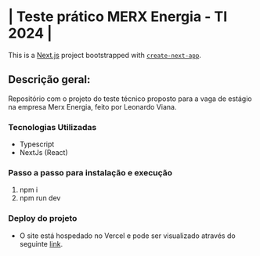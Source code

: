 # | Teste prático MERX Energia - TI 2024 |

This is a [Next.js](https://nextjs.org/) project bootstrapped with [`create-next-app`](https://github.com/vercel/next.js/tree/canary/packages/create-next-app).

## Descrição geral:
Repositório com o projeto do teste técnico proposto para a vaga de estágio na empresa Merx Energia, feito por Leonardo Viana.

### Tecnologias Utilizadas
* Typescript
* NextJs (React)

### Passo a passo para instalação e execução
1. npm i
2. npm run dev

### Deploy do projeto
* O site está hospedado no Vercel e pode ser visualizado através do seguinte [link](https://testetecnico2024-leonardo.vercel.app/).
